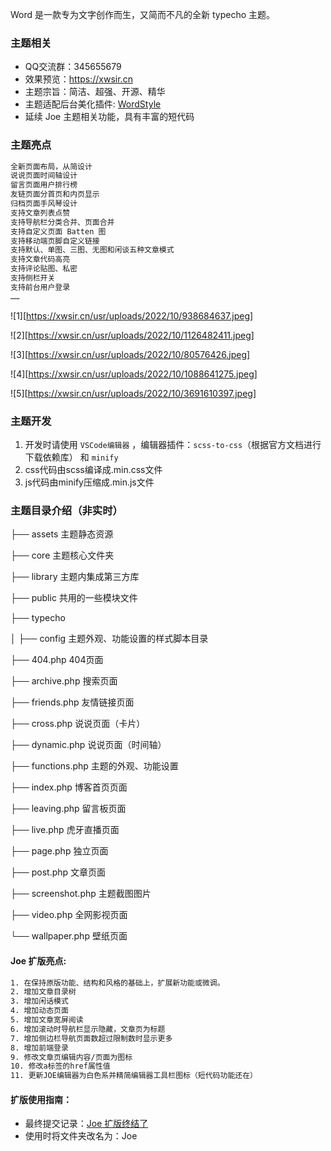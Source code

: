 Word 是一款专为文字创作而生，又简而不凡的全新 typecho 主题。

### 主题相关

- QQ交流群：345655679
- 效果预览：https://xwsir.cn
- 主题宗旨：简洁、超强、开源、精华
- 主题适配后台美化插件: [WordStyle](https://github.com/dinphy/WordStyle)
- 延续 Joe 主题相关功能，具有丰富的短代码

### 主题亮点

```html
全新页面布局，从简设计
说说页面时间轴设计
留言页面用户排行榜
友链页面分首页和内页显示
归档页面手风琴设计
支持文章列表点赞
支持导航栏分类合并、页面合并
支持自定义页面 Batten 图
支持移动端页脚自定义链接
支持默认、单图、三图、无图和闲谈五种文章模式
支持文章代码高亮
支持评论贴图、私密
支持侧栏开关
支持前台用户登录
……
```

![1][https://xwsir.cn/usr/uploads/2022/10/938684637.jpeg]

![2][https://xwsir.cn/usr/uploads/2022/10/1126482411.jpeg]

![3][https://xwsir.cn/usr/uploads/2022/10/80576426.jpeg]

![4][https://xwsir.cn/usr/uploads/2022/10/1088641275.jpeg]

![5][https://xwsir.cn/usr/uploads/2022/10/3691610397.jpeg]

### 主题开发

1. 开发时请使用 `VSCode编辑器` ，编辑器插件：`scss-to-css`（根据官方文档进行下载依赖库） 和 `minify`
2. css代码由scss编译成.min.css文件
3. js代码由minify压缩成.min.js文件

### 主题目录介绍（非实时）

├── assets 主题静态资源

├── core 主题核心文件夹

├── library 主题内集成第三方库

├── public 共用的一些模块文件

├── typecho

│      ├── config 主题外观、功能设置的样式脚本目录

├── 404.php 404页面

├── archive.php 搜索页面

├── friends.php 友情链接页面

├── cross.php 说说页面（卡片）

├── dynamic.php 说说页面（时间轴）

├── functions.php 主题的外观、功能设置

├── index.php 博客首页页面

├── leaving.php 留言板页面

├── live.php 虎牙直播页面

├── page.php 独立页面

├── post.php 文章页面

├── screenshot.php 主题截图图片

├── video.php 全网影视页面

└── wallpaper.php 壁纸页面

#### Joe 扩版亮点:

```html
1. 在保持原版功能、结构和风格的基础上，扩展新功能或微调。
2. 增加文章目录树
3. 增加闲话模式
4. 增加动态页面
5. 增加文章宽屏阅读
6. 增加滚动时导航栏显示隐藏，文章页为标题
7. 增加侧边栏导航页面数超过限制数时显示更多
8. 增加前端登录
9. 修改文章页编辑内容/页面为图标
10. 修改a标签的href属性值
11. 更新JOE编辑器为白色系并精简编辑器工具栏图标（短代码功能还在）
```

#### 扩版使用指南：

- 最终提交记录：[Joe 扩版终结了](https://github.com/dinphy/Word/commit/285511977dbb0241ccf03a850fd3e85a392a8a9a)
- 使用时将文件夹改名为：Joe

